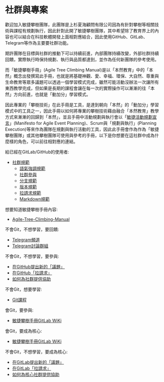 # 社群與專案
歡迎加入敏捷攀樹團隊，此團隊是上杉夏海顧問有限公司因為有針對攀樹等相關技術與課程有規劃執行，因此針對此開了敏捷攀樹團隊，其中希望除了教育界上的內容也可以結合在科技軟體開發上面相對應結合，因此使用GitHub、GitLab、Telegram等作為主要要社群功能。  

期許團隊在目標與社群的推動下可以持續前進，內部團隊持續改變，外部社群持續回饋，實際執行時保持規劃、執行與品質都達到，並作為任何新團隊的參考使用。  

而「敏捷攀樹手冊」(Agile Tree Climbing Manual)是以「本然教育」中的「本然」概念出發撰寫此手冊，也就是將基礎神觀、愛、幸福、環保、大自然、尊重與生命教育等眾多議題可以透過一個學習模式完成，雖然可能活動沒辦法一次讓所有東西教學完成，但如果是長期的課程會讓在每一次的實際操作可以漸漸的往「本然」方向前進，也就是「動加分」學習模式。  

因此專業的「攀樹技術」在此手冊是工具，是達到朝向「本然」的「動加分」學習模式中的工具之一，因此手冊以如何將專業的攀樹技術藉由融合「本然教育」教學方式來漸漸的回歸到「本然」，並且手冊中活動規劃與執行會以「[敏捷活動規劃宣言](https://github.com)」(Manifesto for Agile Event Planning)、Scrum與「規劃與執行」(Planning Execution)等來作為團隊在規劃與執行活動的工具，因此此手冊會作為作為「敏捷攀樹團隊」或其他攀樹團隊可使用與參考的手冊，以下是你想要在這社群中成為什麼樣的角色，可以前往相對應的連結。  

給已經在GitLab/GitHub的使用者:
- [社群規範](./社群規範/社群規範.md)
  - [語氣強調規範](./社群規範/語氣強調規範.md)
  - [社群參與](./社群規範/社群參與.md)
  - [分支規範](./社群規範/分支規範.md)
  - [版本規範](./社群規範/版本規範.md)
  - [拉請求規範](./社群規範/拉請求規範.md)
  - [Markdown規範](./社群規範/Markdown規範.md)

想要知道敏捷攀樹手冊內容:
- [Agile-Tree-Climbing-Manual](https://github.com/Agile-Tree-Climbing-Team/Agile-Tree-Climbing-Manual)

不會Git，不想學習，要回饋:  
- [Telegram頻道](https://t.me/AgileTreeClimbingTeam)
- [Telegram討論群組](https://t.me/joinchat/HX01ZkYrYzxfuXRNrVsOVg)

不會Git，不想學習，要參與:  
- [在GitHub提出新的「議題」]()  
- [在GitHub「拉請求」]()  
- [如何為社群提供協助]()  

不會Git，想要學習:  
- [Git課程](https://github.com/timmy61109/Git-Tutorial)  

會Git，要參與:  
- [敏捷攀樹手冊GitLab WiKi](https://gitlab.com/Uesugi-Summer-Sea/Agile-Tree-Climbing-Team/Agile-Tree-Climbing-Manual/wikis/home)

會Git，要成為核心:  
- [敏捷攀樹手冊GitLab WiKi](https://gitlab.com/Uesugi-Summer-Sea/Agile-Tree-Climbing-Team/Agile-Tree-Climbing-Manual/wikis/home)

不會Git，不想學習，要成為核心:  
- [在GitLab提出新的「議題」]()  
- [在GitLab「拉請求」]()  
- [如何為核心社群提供協助]()  
